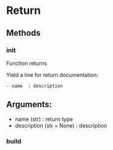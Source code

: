 # Return



## Methods

### __init__

Function returns

Yield a line for return documentation:
```
- name  : description
```



Arguments:
----------
- name (str) : return type
- description (str = None) : description


### build






